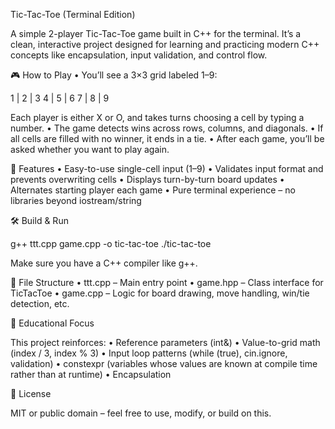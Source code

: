 Tic-Tac-Toe (Terminal Edition)

A simple 2-player Tic-Tac-Toe game built in C++ for the terminal. It’s a clean, interactive project designed for learning and practicing modern C++ concepts like encapsulation, input validation, and control flow.

🎮 How to Play
	•	You’ll see a 3×3 grid labeled 1–9:

 1 | 2 | 3
 4 | 5 | 6
 7 | 8 | 9

Each player is either X or O, and takes turns choosing a cell by typing a number.
	•	The game detects wins across rows, columns, and diagonals.
	•	If all cells are filled with no winner, it ends in a tie.
	•	After each game, you’ll be asked whether you want to play again.

🧠 Features
	•	Easy-to-use single-cell input (1–9)
	•	Validates input format and prevents overwriting cells
	•	Displays turn-by-turn board updates
	•	Alternates starting player each game
	•	Pure terminal experience – no libraries beyond iostream/string

🛠 Build & Run

g++ ttt.cpp game.cpp -o tic-tac-toe
./tic-tac-toe

Make sure you have a C++ compiler like g++.

📁 File Structure
	•	ttt.cpp – Main entry point
	•	game.hpp – Class interface for TicTacToe
	•	game.cpp – Logic for board drawing, move handling, win/tie detection, etc.

🧪 Educational Focus

This project reinforces:
	•	Reference parameters (int&)
	•	Value-to-grid math (index / 3, index % 3)
	•	Input loop patterns (while (true), cin.ignore, validation)
	•	constexpr (variables whose values are known at compile time rather than at runtime)
  • Encapsulation

📝 License

MIT or public domain – feel free to use, modify, or build on this.
